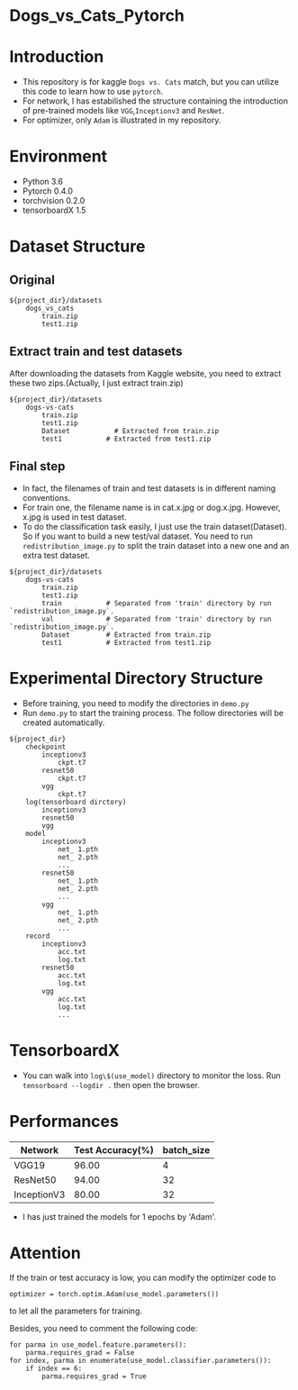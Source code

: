 # Dogs_vs_Cats_Pytorch
# Introduction
- This repository is for kaggle `Dogs vs. Cats` match, but you can utilize this code to learn how to use `pytorch`. 
- For network, I has estabilished the structure containing the introduction of pre-trained models like `VGG`,`Inceptionv3` and `ResNet`.
- For optimizer, only `Adam` is illustrated in my repository.

# Environment
- Python 3.6
- Pytorch 0.4.0
- torchvision 0.2.0
- tensorboardX 1.5
    
# Dataset Structure
## Original
```
${project_dir}/datasets
    dogs_vs_cats
        train.zip
        test1.zip
```
## Extract train and test datasets
After downloading the datasets from Kaggle website, you need to extract these two zips.(Actually, I just extract train.zip)
```
${project_dir}/datasets
    dogs-vs-cats
        train.zip
        test1.zip
        Dataset           # Extracted from train.zip
        test1           # Extracted from test1.zip
```
## Final step
- In fact, the filenames of train and test datasets is in different naming conventions.
- For train one, the filename name is in cat.x.jpg or dog.x.jpg. However, x.jpg is used in test dataset. 
- To do the classification task easily, I just use the train dataset(Dataset). So if you want to build a new test/val dataset. You need to run `redistribution_image.py` to split the train dataset into a new one and an extra test dataset.
```
${project_dir}/datasets
    dogs-vs-cats
        train.zip
        test1.zip
        train           # Separated from 'train' directory by run `redistribution_image.py`.
        val             # Separated from 'train' directory by run `redistribution_image.py`.
        Dataset         # Extracted from train.zip
        test1           # Extracted from test1.zip
```
# Experimental Directory Structure
- Before training, you need to modify the directories in `demo.py`
- Run `demo.py` to start the training process. The follow directories will be created automatically.
```
${project_dir}
    checkpoint
        inceptionv3
            ckpt.t7
        resnet50
            ckpt.t7
        vgg
            ckpt.t7
    log(tensorboard dirctory)
        inceptionv3
        resnet50
        vgg
    model
        inceptionv3
            net_ 1.pth
            net_ 2.pth
            ...
        resnet50
            net_ 1.pth
            net_ 2.pth
            ...
        vgg
            net_ 1.pth
            net_ 2.pth
            ...
    record
        inceptionv3
            acc.txt
            log.txt
        resnet50
            acc.txt
            log.txt
        vgg
            acc.txt
            log.txt
            ...
```
# TensorboardX
- You can walk into `log\$(use_model)` directory to monitor the loss. Run `tensorboard --logdir .` then open the browser.
# Performances
| Network | Test Accuracy(%)| batch_size |
|---|---|---|
| VGG19 | 96.00 | 4 |
| ResNet50 | 94.00 | 32 |
| InceptionV3 | 80.00 | 32 |
- I has just trained the models for 1 epochs by 'Adam'.
# Attention
If the train or test accuracy is low, you can modify the optimizer code to 

`optimizer = torch.optim.Adam(use_model.parameters())` 

to let all the parameters for training.

Besides, you need to comment the following code:
```
for parma in use_model.feature.parameters():
    parma.requires_grad = False
for index, parma in enumerate(use_model.classifier.parameters()):
    if index == 6:
        parma.requires_grad = True
```
    


